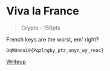 # Viva la France
> Crypto - 150pts

French keys are the worst, em' right?
```
OqMOaeu19{Pqzlngby_ptz_anyn_wy_reac}
```

[Writeup](./writeup.md)
